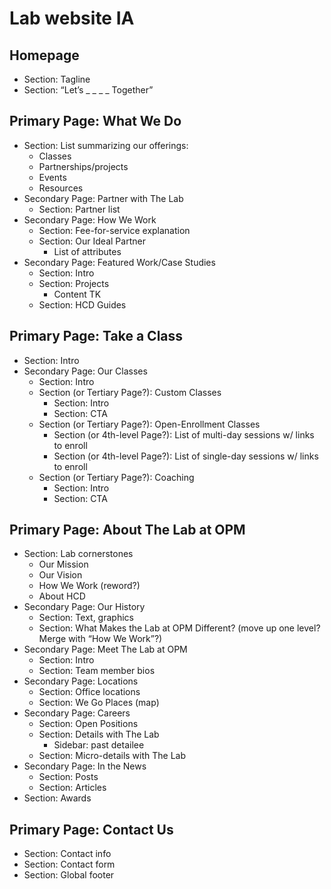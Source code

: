 # Lab website IA

## Homepage
* Section: Tagline
* Section: “Let’s _ _ _ _ Together”

## Primary Page: What We Do
* Section: List summarizing our offerings:
    * Classes
    * Partnerships/projects
    * Events
    * Resources
* Secondary Page: Partner with The Lab
    * Section: Partner list
* Secondary Page: How We Work
    * Section: Fee-for-service explanation
    * Section: Our Ideal Partner
        * List of attributes
* Secondary Page: Featured Work/Case Studies
    * Section: Intro
    * Section: Projects
        * Content TK
    * Section: HCD Guides

## Primary Page: Take a Class
* Section: Intro
* Secondary Page: Our Classes
    * Section: Intro
    * Section (or Tertiary Page?): Custom Classes
        * Section: Intro
        * Section: CTA
    *	Section (or Tertiary Page?): Open-Enrollment Classes
        * Section (or 4th-level Page?): List of multi-day sessions w/ links to enroll
        * Section (or 4th-level Page?): List of single-day sessions w/ links to enroll
    * Section (or Tertiary Page?): Coaching
        * Section: Intro
        * Section: CTA

## Primary Page: About The Lab at OPM
* Section: Lab cornerstones
    *	Our Mission
    * Our Vision
    * How We Work (reword?)
    * About HCD
* Secondary Page: Our History
    * Section: Text, graphics
    * Section: What Makes the Lab at OPM Different? (move up one level? Merge with “How We Work”?)
* Secondary Page: Meet The Lab at OPM
    * Section: Intro
    * Section: Team member bios
* Secondary Page: Locations
    * Section: Office locations
    * Section: We Go Places (map)
* Secondary Page: Careers
    * Section: Open Positions
    * Section: Details with The Lab
        * Sidebar: past detailee
    * Section: Micro-details with The Lab
* Secondary Page: In the News
    * Section: Posts
    * Section: Articles
* Section: Awards

## Primary Page: Contact Us
* Section: Contact info
* Section: Contact form
* Section: Global footer
